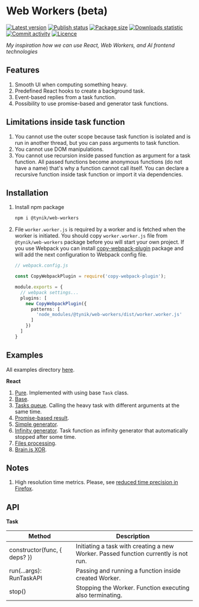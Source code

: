 # Web Workers (beta)

[![Latest version](https://img.shields.io/npm/v/@tynik/web-workers)](https://www.npmjs.com/package/@tynik/web-workers)
[![Publish status](https://github.com/Tynik/web-workers/actions/workflows/publish.yml/badge.svg)](https://github.com/Tynik/web-workers/actions/workflows/publish.yml)
[![Package size](https://img.shields.io/bundlephobia/minzip/@tynik/web-workers)](https://www.npmjs.com/package/@tynik/web-workers)
[![Downloads statistic](https://img.shields.io/npm/dm/@tynik/web-workers)](https://www.npmjs.com/package/@tynik/web-workers)
[![Commit activity](https://img.shields.io/github/commit-activity/m/tynik/web-workers)](https://www.npmjs.com/package/@tynik/web-workers)
[![Licence](https://img.shields.io/npm/l/@tynik/web-workers)](https://www.npmjs.com/package/@tynik/web-workers)

*My inspiration how we can use React, Web Workers, and AI frontend technologies*

## Features

1. Smooth UI when computing something heavy.
2. Predefined React hooks to create a background task.
3. Event-based replies from a task function.
4. Possibility to use promise-based and generator task functions.

## Limitations inside task function

1. You cannot use the outer scope because task function is isolated and is run in another thread, but you can pass arguments to task function.
2. You cannot use DOM manipulations.
3. You cannot use recursion inside passed function as argument for a task function. All passed functions become anonymous functions (do not have a name) that's why a function cannot call itself. You can declare a recursive function inside task function or import it via dependencies.

## Installation

1. Install npm package

    ```bash
    npm i @tynik/web-workers
    ```

2. File `worker.worker.js` is required by a worker and is fetched when the worker is initiated. You should copy `worker.worker.js` file from `@tynik/web-workers` package before you will start your own project. If you use Webpack you can install [copy-webpack-plugin](https://webpack.js.org/plugins/copy-webpack-plugin/) package and will add the next configuration to Webpack config file.

    ```typescript
    // webpack.config.js
    
    const CopyWebpackPlugin = require('copy-webpack-plugin');
    
    module.exports = {
      // webpack settings...
      plugins: [
        new CopyWebpackPlugin({
          patterns: [
            'node_modules/@tynik/web-workers/dist/worker.worker.js'
          ]
        })
      ]
    }
    ```

## Examples

All examples directory [here](examples/src).

**React**

1. [Pure](/examples/src/React/ReactPureExample/ReactPureExample.tsx). Implemented with using base `Task` class. 
1. [Base](/examples/src/React/ReactBaseExample/ReactBaseExample.tsx).
1. [Tasks queue](/examples/src/React/ReactTasksQueueExample/ReactTasksQueueExample.tsx). Calling the heavy task with different arguments at the same time.
1. [Promise-based result](/examples/src/React/ReactPromiseResultExample/ReactPromiseResultExample.tsx).
1. [Simple generator](/examples/src/React/ReactSimpleGeneratorExample/ReactSimpleGeneratorExample.tsx).
1. [Infinity generator](/examples/src/React/ReactInfGeneratorExample/ReactInfGeneratorExample.tsx). Task function as infinity generator that automatically stopped after some time.
1. [Files processing](/examples/src/React/ReactFilesProcessingExample/ReactFilesProcessingExample.tsx).
1. [Brain.js XOR](/examples/src/React/ReactBrainJsXORExample/ReactBrainJsXORExample.tsx).

## Notes

1. High resolution time metrics. Please, see [reduced time precision in Firefox](https://developer.mozilla.org/en-US/docs/Web/API/Performance/now#reduced_time_precision).

## API

**Task**

| Method                       | Description                                                                         |
|------------------------------|-------------------------------------------------------------------------------------|
| constructor(func, { deps? }) | Initiating a task with creating a new Worker. Passed function currently is not run. |
| run(...args): RunTaskAPI     | Passing and running a function inside created Worker.                               |
| stop()                       | Stopping the Worker. Function executing also terminating.                           |
